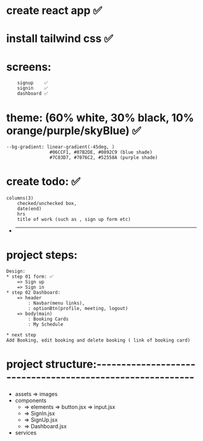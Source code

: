 # create react app     ✅
# install tailwind css ✅
# screens:
        signup    ✅
        signin    ✅
        dashboard ✅
# theme: (60% white, 30% black, 10% orange/purple/skyBlue)      ✅
    --bg-gradient: linear-gradient(-45deg, )
                    #06CCF1, #07B2DE, #0892C9 (blue shade) 
                    #7C83D7, #7076C2, #52558A (purple shade)
# create todo:  ✅
    columns(3)
        checked/unchecked box,
        date(end)
        hrs
        title of work (such as , sign up form etc)
* ------------------------------------------------------------------------

# project steps:
    Design: 
    * step 01 form: ✅
        => Sign up
        => Sign in
    * step 02 Dashboard:
        => header
            : Navbar(menu links),
            : optionBtn(profile, meeting, logout)
        => body(main)
            : Booking Cards
            : My Schedule

    * next step
    Add Booking, edit booking and delete booking ( link of booking card)

# project structure:----------------------------------------------------------
* assets
    => images
* components
    * => elements
        =>  button.jsx
        =>  input.jsx
    * => SignIn.jsx
    * => SignUp.jsx
    * => Dashboard.jsx
* services

